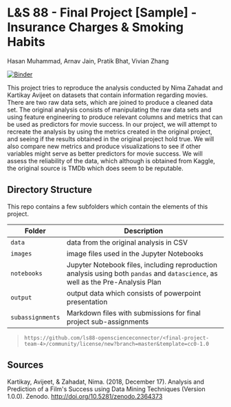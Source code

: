 # L&S 88 - Final Project [Sample] - Insurance Charges & Smoking Habits

Hasan Muhammad, Arnav Jain, Pratik Bhat, Vivian Zhang

[![Binder](https://mybinder.org/badge_logo.svg)](https://mybinder.org/v2/gh/ls88-openscienceconnector/final-project-team-4.git/master)

This project tries to reproduce the analysis conducted by Nima Zahadat and Kartikay Avijeet on datasets that contain information regarding movies. There are two raw data sets, which are joined to produce a cleaned data set. The original analysis consists of manipulating the raw data sets and using feature engineering to produce relevant columns and metrics that can be used as predictors for movie success. In our project, we will attempt to recreate the analysis by using the metrics created in the original project, and seeing if the results obtained in the original project hold true. We will also compare new metrics and produce visualizations to see if other variables might serve as better predictors for movie success. We will assess the reliability of the data, which although is obtained from Kaggle, the original source is TMDb which does seem to be reputable.


## Directory Structure

This repo contains a few subfolders which contain the elements of this project.

| Folder | Description |
|-----|-----|
| `data`  | data from the original analysis in CSV  |
| `images`  | image files used in the Jupyter Notebooks  |
| `notebooks`  | Jupyter Notebook files, including reproduction analysis using both `pandas` and `datascience`, as well as the Pre-Analysis Plan  |
| `output`  | output data which consists of powerpoint presentation  |
| `subassignments`  | Markdown files with submissions for final project sub-assignments  |





> `https://github.com/ls88-openscienceconnector/<final-project-team-4>/community/license/new?branch=master&template=cc0-1.0`


## Sources

Kartikay, Avijeet, & Zahadat, Nima. (2018, December 17). Analysis and Prediction of a Film's Success using Data Mining Techniques (Version 1.0.0). Zenodo. http://doi.org/10.5281/zenodo.2364373
